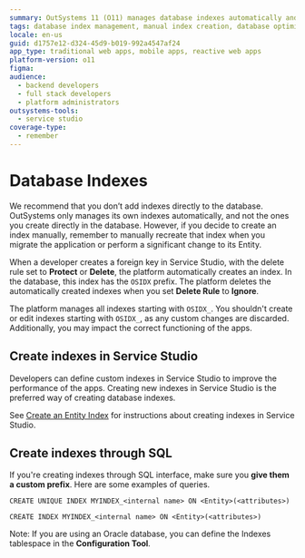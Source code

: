 ```yaml
---
summary: OutSystems 11 (O11) manages database indexes automatically and advises against manual index creation directly in the database.
tags: database index management, manual index creation, database optimization, entity management, performance improvement
locale: en-us
guid: d1757e12-d324-45d9-b019-992a4547af24
app_type: traditional web apps, mobile apps, reactive web apps
platform-version: o11
figma:
audience:
  - backend developers
  - full stack developers
  - platform administrators
outsystems-tools:
  - service studio
coverage-type:
  - remember
---
```


# Database Indexes

<div class="warning" markdown="1">

We recommend that you don’t add indexes directly to the database. OutSystems only manages its own indexes automatically, and not the ones you create directly in the database. However, if you decide to create an index manually, remember to manually recreate that index when you migrate the application or perform a significant change to its Entity.

</div>

When a developer creates a foreign key in Service Studio, with the delete rule set to **Protect** or **Delete**, the platform automatically creates an index. In the database, this index has the `OSIDX` prefix. The platform deletes the automatically created indexes when you set **Delete Rule** to **Ignore**.

<div class="warning" markdown="1">

The platform manages all indexes starting with `OSIDX_`. You shouldn't create or edit indexes starting with `OSIDX_`, as any custom changes are discarded. Additionally, you may impact the correct functioning of the apps.

</div>

## Create indexes in Service Studio

Developers can define custom indexes in Service Studio to improve the performance of the apps. Creating new indexes in Service Studio is the preferred way of creating database indexes.

<div class="info" markdown="1">

See [Create an Entity Index](<../../../building-apps/data/modeling/index-create.md>) for instructions about creating indexes in Service Studio.

</div>

## Create indexes through SQL

If you're creating indexes through SQL interface, make sure you **give them a custom prefix**. Here are some examples of queries.

`CREATE UNIQUE INDEX MYINDEX_<internal name> ON <Entity>(<attributes>)`

`CREATE INDEX MYINDEX_<internal name> ON <Entity>(<attributes>)`

Note: If you are using an Oracle database, you can define the Indexes tablespace in the **Configuration Tool**.
